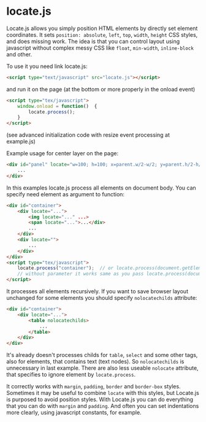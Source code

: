 locate.js
=========

Locate.js allows you simply position HTML elements by directly set element coordinates.
It sets `position: absolute`, `left`, `top`, `width`, `height` CSS styles, and does missing work.
The idea is that you can control layout using javascript
without complex messy CSS like `float`, `min-width`, `inline-block` and other.

To use it you need link locate.js:
```html
<script type="text/javascript" src="locate.js"></script>
```
and run it on the page (at the bottom or more properly in the onload event)
```html
<script type="tex/javascript">
    window.onload = function()  {
        locate.process();
    }
</script>
```
(see advanced initialization code with resize event processing at example.js)

Example usage for center layer on the page:
```html
<div id="panel" locate="w=100; h=100; x=parent.w/2-w/2; y=parent.h/2-h/2;">
    ...
</div>
```

In this examples locate.js process all elements on document body.
You can specify need element as argument to function:
```html
<div id="container">
    <div locate="...">
        <img locate="..." ...>
        <span locate="...">...</div>
        ...
    </div>
    <div locate="">
        ...
    </div>
</div>
<script type="tex/javascript">
    locate.process("container");  // or locate.process(document.getElementById("container"));
    // without parameter it works same as you pass locate.process(document.body);
</script>
```

It processes all elements recursively. If you want to save browser layout unchanged for some elements
you should specify `nolocatechilds` attribute:
```html
<div id="container">
    <div locate="...">
        <table nolocatechilds>
            ...
        </table>
    </div>
</div>
```
It's already doesn't processes childs for `table`, `select` and some other tags,
also for elements, that contains text (text nodes). So `nolocatechilds` is unnecessary in last example.
There are also less useable `nolocate` attribute, that specifies to ignore element by `locate.process`.

It correctly works with `margin`, `padding`, `border` and `border-box` styles.
Sometimes it may be useful to combine `locate` with this styles, but Locate.js is purposed to avoid position styles.
With Locate.js you can do everything that you can do with `margin` and `padding`.
And often you can set indentations more clearly, using javascript constants, for example.